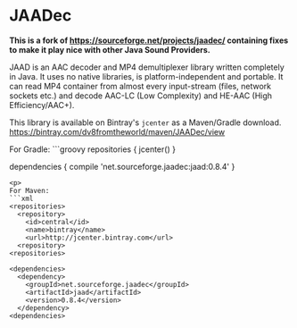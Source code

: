 # JAADec
**This is a fork of https://sourceforge.net/projects/jaadec/ containing fixes to make it play nice with other Java Sound Providers.**

JAAD is an AAC decoder and MP4 demultiplexer library written completely in Java. It uses no native libraries, is platform-independent and portable. It can read MP4 container from almost every input-stream (files, network sockets etc.) and decode AAC-LC (Low Complexity) and HE-AAC (High Efficiency/AAC+).

This library is available on Bintray's `jcenter` as a Maven/Gradle download.<br>
https://bintray.com/dv8fromtheworld/maven/JAADec/view
<p>
For Gradle:
```groovy
repositories {
  jcenter()
}

dependencies {
  compile 'net.sourceforge.jaadec:jaad:0.8.4'
}
```
<p>
For Maven:
```xml
<repositories>
  <repository>
    <id>central</id>
    <name>bintray</name>
    <url>http://jcenter.bintray.com</url>
  <repository>
<repositories>

<dependencies>
  <dependency>
    <groupId>net.sourceforge.jaadec</groupId>
    <artifactId>jaad</artifactId>
    <version>0.8.4</version>
  </dependency>
<dependencies>
```
